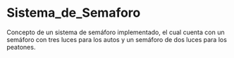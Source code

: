 # Sistema_de_Semaforo
Concepto de un sistema de semáforo implementado, el cual cuenta con un semáforo con tres luces para los autos y un semáforo de dos luces para los peatones.
